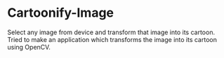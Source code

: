 # Cartoonify-Image
Select any image from device and transform that image into its cartoon. Tried to make an application which transforms the image into its cartoon using OpenCV.

